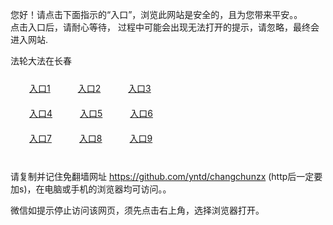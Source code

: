 您好！请点击下面指示的“入口”，浏览此网站是安全的，且为您带来平安。。 <br/>
点击入口后，请耐心等待， 过程中可能会出现无法打开的提示，请忽略，最终会进入网站. </br>

法轮大法在长春<br/>
<div style="padding:10px"><a style="margin:20px" target="_blank" href="https://dwhult86s6gu4.cloudfront.net/2Qpsp?rmtrjpi" id="ccLink1" rel="nofollow">入口1</a> <a target="_blank" style="margin:20px" href="https://d3r5crumtbrqcx.cloudfront.net/2Qpsp?qtywqnr" id="ccLink2" rel="nofollow">入口2</a> <a style="margin:20px" target="_blank" href="https://d3s53ba8lg69e4.cloudfront.net/2Qpsp?jmwxyhr" id="ccLink3" rel="nofollow">入口3</a></div>

<div style="padding:10px" ><a style="margin:20px" target="_blank" href="https://dwhult86s6gu4.cloudfront.net/2Qpsp?rmtrjpi" id="ccLink4" rel="nofollow">入口4</a> <a style="margin:20px" href="https://d3r5crumtbrqcx.cloudfront.net/2Qpsp?qtywqnr" target="_blank" id="ccLink5" rel="nofollow">入口5</a> <a style="margin:20px" href="https://d3s53ba8lg69e4.cloudfront.net/2Qpsp?jmwxyhr" target="_blank" id="ccLink6" rel="nofollow">入口6</a></div>

<div style="padding:10px"><a style="margin:20px" target="_blank" href="https://dwhult86s6gu4.cloudfront.net/2Qpsp?rmtrjpi" id="ccLink7" rel="nofollow">入口7</a> <a style="margin:20px" href="https://d3r5crumtbrqcx.cloudfront.net/2Qpsp?qtywqnr" target="_blank" id="ccLink8" rel="nofollow">入口8</a> <a style="margin:20px" target="_blank" href="https://d3s53ba8lg69e4.cloudfront.net/2Qpsp?jmwxyhr" id="ccLink9" rel="nofollow">入口9</a></div>

<br/>



请复制并记住免翻墙网址 https://github.com/yntd/changchunzx (http后一定要加s)，在电脑或手机的浏览器均可访问。。<br/>

微信如提示停止访问该网页，须先点击右上角，选择浏览器打开。
